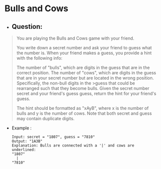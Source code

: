 # Bulls and Cows
- ## Question:
>You are playing the Bulls and Cows game with your friend.
>
>You write down a secret number and ask your friend to guess what the number is. When your friend makes a guess, you provide a hint with the following info:
>
>The number of "bulls", which are digits in the guess that are in the correct position.
>The number of "cows", which are digits in the guess that are in your secret number but are located in the wrong position. Specifically, the non-bull digits in the >guess that could be rearranged such that they become bulls.
>Given the secret number secret and your friend's guess guess, return the hint for your friend's guess.
>
>The hint should be formatted as "xAyB", where x is the number of bulls and y is the number of cows. Note that both secret and guess may contain duplicate digits.


- Example :

      Input: secret = "1807", guess = "7810"
      Output: "1A3B"
      Explanation: Bulls are connected with a '|' and cows are underlined:
      "1807"
        |
      "7810"
